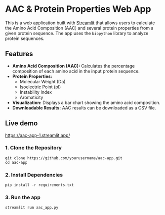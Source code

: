 # AAC & Protein Properties Web App

This is a web application built with [Streamlit](https://streamlit.io/) that allows users to calculate the Amino Acid Composition (AAC) and several protein properties from a given protein sequence. The app uses the `biopython` library to analyze protein sequences.


## Features

- **Amino Acid Composition (AAC):** Calculates the percentage composition of each amino acid in the input protein sequence.
- **Protein Properties:**
  - Molecular Weight (Da)
  - Isoelectric Point (pI)
  - Instability Index
  - Aromaticity
- **Visualization:** Displays a bar chart showing the amino acid composition.
- **Downloadable Results:** AAC results can be downloaded as a CSV file.

## Live demo
https://aac-app-1.streamlit.app/

### 1. Clone the Repository

```
git clone https://github.com/yourusername/aac-app.git
cd aac-app
```
### 2. Install Dependencies
```
pip install -r requirements.txt
```

### 3. Run the app
```
streamlit run aac_app.py
```


